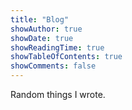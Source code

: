 ```yaml
---
title: "Blog"
showAuthor: true
showDate: true
showReadingTime: true
showTableOfContents: true
showComments: false
---
```


Random things I wrote.